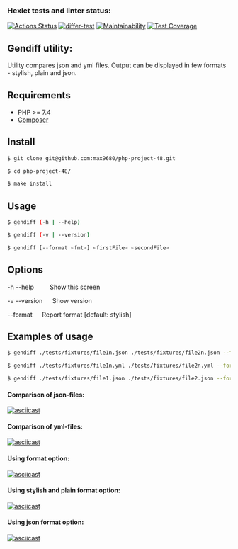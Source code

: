 ### Hexlet tests and linter status:
[![Actions Status](https://github.com/max9680/php-project-48/workflows/hexlet-check/badge.svg)](https://github.com/max9680/php-project-48/actions)
[![differ-test](https://github.com/max9680/php-project-48/actions/workflows/differ-test.yml/badge.svg)](https://github.com/max9680/php-project-48/actions/workflows/differ-test.yml)
[![Maintainability](https://api.codeclimate.com/v1/badges/34e6316e9cb30aba4c11/maintainability)](https://codeclimate.com/github/max9680/php-project-48/maintainability)
[![Test Coverage](https://api.codeclimate.com/v1/badges/34e6316e9cb30aba4c11/test_coverage)](https://codeclimate.com/github/max9680/php-project-48/test_coverage)

## Gendiff utility:
Utility compares json and yml files. Output can be displayed in few formats - stylish, plain and json.

## Requirements
* PHP >= 7.4
* [Composer](https://getcomposer.org/)

## Install
```sh
$ git clone git@github.com:max9680/php-project-48.git

$ cd php-project-48/

$ make install
```

## Usage
```sh
$ gendiff (-h | --help)

$ gendiff (-v | --version)

$ gendiff [--format <fmt>] <firstFile> <secondFile>
```

## Options
-h --help &emsp;&emsp; Show this screen

-v --version &emsp; Show version

--format <fmt> &emsp; Report format [default: stylish]

## Examples of usage
```sh
$ gendiff ./tests/fixtures/file1n.json ./tests/fixtures/file2n.json --format json

$ gendiff ./tests/fixtures/file1n.yml ./tests/fixtures/file2n.yml --format stylish

$ gendiff ./tests/fixtures/file1.json ./tests/fixtures/file2.json --format plain
```

#### Comparison of json-files:
[![asciicast](https://asciinema.org/a/WXPdEVnjaRF9Z7cf0d4DP0wzU.svg)](https://asciinema.org/a/WXPdEVnjaRF9Z7cf0d4DP0wzU?autoplay=1)

#### Comparison of yml-files:
[![asciicast](https://asciinema.org/a/12XPBMaak8qZslYcwGnX0s3do.svg)](https://asciinema.org/a/12XPBMaak8qZslYcwGnX0s3do?autoplay=1)

#### Using format option:
[![asciicast](https://asciinema.org/a/i2eeb4y2f5MilPbbzcFkWlKV5.svg)](https://asciinema.org/a/i2eeb4y2f5MilPbbzcFkWlKV5?autoplay=1)

#### Using stylish and plain format option:
[![asciicast](https://asciinema.org/a/kNHiQkzbVki8xzo07QOmH66S0.svg)](https://asciinema.org/a/kNHiQkzbVki8xzo07QOmH66S0?autoplay=1)

#### Using json format option:
[![asciicast](https://asciinema.org/a/N9Tf8wsvdsSp3DN6nWINtVxz3.svg)](https://asciinema.org/a/N9Tf8wsvdsSp3DN6nWINtVxz3?autoplay=1)